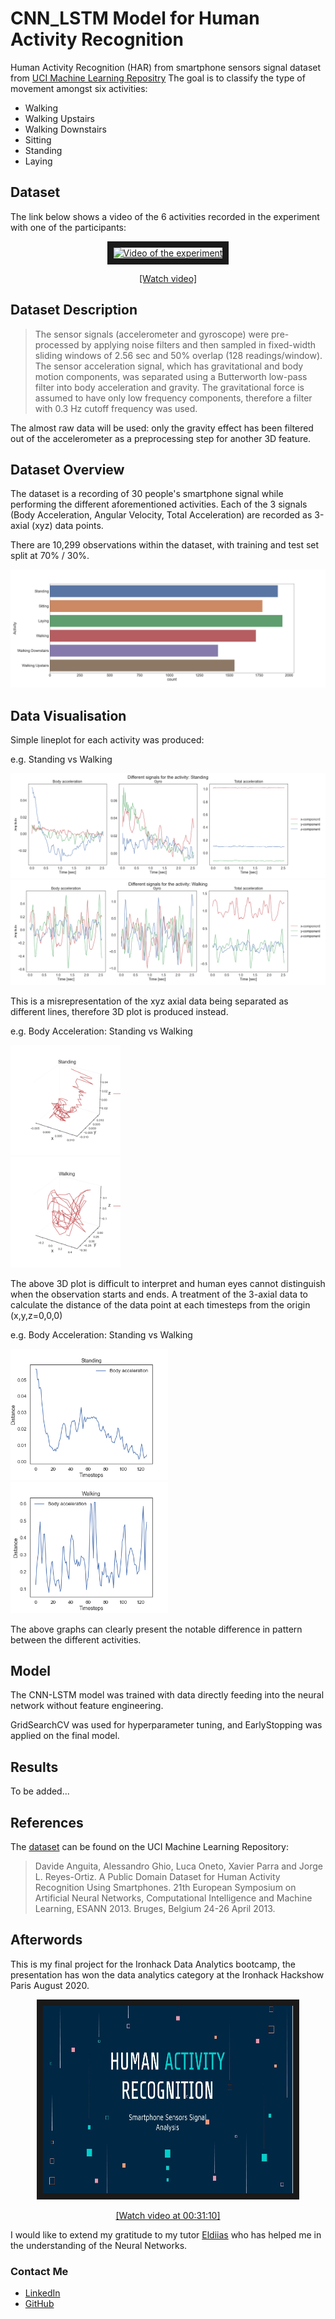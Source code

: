# CNN_LSTM Model for Human Activity Recognition

Human Activity Recognition (HAR) from smartphone sensors signal dataset from [UCI Machine Learning Repositry](https://archive.ics.uci.edu/ml/machine-learning-databases/00240/UCI%20HAR%20Dataset.names)
The goal is to classify the type of movement amongst six activities:
- Walking
- Walking Upstairs
- Walking Downstairs
- Sitting
- Standing
- Laying

## Dataset

The link below shows a video of the 6 activities recorded in the experiment with one of the participants:

<p align="center">
  <a href="http://www.youtube.com/watch?feature=player_embedded&v=XOEN9W05_4A
" target="_blank"><img src="http://img.youtube.com/vi/XOEN9W05_4A/0.jpg"
alt="Video of the experiment" width="400" height="300" border="10" /></a>
  <a href="https://youtu.be/XOEN9W05_4A"><center>[Watch video]</center></a>
</p>

## Dataset Description

> The sensor signals (accelerometer and gyroscope) were pre-processed by applying noise filters and then sampled in fixed-width sliding windows of 2.56 sec and 50% overlap (128 readings/window). The sensor acceleration signal, which has gravitational and body motion components, was separated using a Butterworth low-pass filter into body acceleration and gravity. The gravitational force is assumed to have only low frequency components, therefore a filter with 0.3 Hz cutoff frequency was used.

The almost raw data will be used: only the gravity effect has been filtered out of the accelerometer as a preprocessing step for another 3D feature.

## Dataset Overview

The dataset is a recording of 30 people's smartphone signal while performing the different aforementioned activities.
Each of the 3 signals (Body Acceleration, Angular Velocity, Total Acceleration) are recorded as 3-axial (xyz) data points.

There are 10,299 observations within the dataset, with training and test set split at 70% / 30%.

<img src="img/activity count.png">

## Data Visualisation

Simple lineplot for each activity was produced:
<p>
e.g. Standing vs Walking
    
<img src="img/Signals Standing.png"><img src="img/Signals Walking.png">

This is a misrepresentation of the xyz axial data being separated as different lines, therefore 3D plot is produced instead.
<p>
e.g. Body Acceleration: Standing vs Walking

<div class="row">
  <div class="column">
    <img src="img/3D Body acceleration Standing.png" alt="Standing" style="width:35%">
  </div>
  <div class="column">
    <img src="img/3D Body acceleration Walking.png" alt="Walking" style="width:35%">
  </div>

The above 3D plot is difficult to interpret and human eyes cannot distinguish when the observation starts and ends. A treatment of the 3-axial data to calculate the distance of the data point at each timesteps from the origin (x,y,z=0,0,0)
<p>
e.g. Body Acceleration: Standing vs Walking
  
<div class="row">
  <div class="column">
    <img src="img/distance Body acceleration Standing.png" alt="Standing" style="width:50%">
  </div>
  <div class="column">
    <img src="img/distance Body acceleration Walking.png" alt="Walking" style="width:50%">
  </div>

The above graphs can clearly present the notable difference in pattern between the different activities.

## Model

The CNN-LSTM model was trained with data directly feeding into the neural network without feature engineering.

GridSearchCV was used for hyperparameter tuning, and EarlyStopping was applied on the final model.
    


## Results

To be added...

## References

The [dataset](https://archive.ics.uci.edu/ml/datasets/Human+Activity+Recognition+Using+Smartphones) can be found on the UCI Machine Learning Repository:

> Davide Anguita, Alessandro Ghio, Luca Oneto, Xavier Parra and Jorge L. Reyes-Ortiz. A Public Domain Dataset for Human Activity Recognition Using Smartphones. 21th European Symposium on Artificial Neural Networks, Computational Intelligence and Machine Learning, ESANN 2013. Bruges, Belgium 24-26 April 2013.

## Afterwords

This is my final project for the Ironhack Data Analytics bootcamp, the presentation has won the data analytics category at the Ironhack Hackshow Paris August 2020.

<p align="center">
  <a href="https://ironhack.zoom.us/rec/share/7JxQLbHy3DtIT6fkq0r9f5wYGKe9X6a8gXMWrPsLxEgOztkzkZT6OitgEewzcP5X?startTime=1597680785000
" target="_blank"><img src="Annotation 2020-08-08 183436.jpg"
alt="Hackshow Paris August 2020" width="400" height="300" border="10" /></a>
  <a href="https://ironhack.zoom.us/rec/share/7JxQLbHy3DtIT6fkq0r9f5wYGKe9X6a8gXMWrPsLxEgOztkzkZT6OitgEewzcP5X?startTime=1597680785000"><center>[Watch video at 00:31:10]</center></a>
</p>

I would like to extend my gratitude to my tutor [Eldiias](https://github.com/Eldiias/) who has helped me in the understanding of the Neural Networks.

### Contact Me

- [LinkedIn](www.linkedin.com/in/sylvianclee)
- [GitHub](https://github.com/nclee17/)
